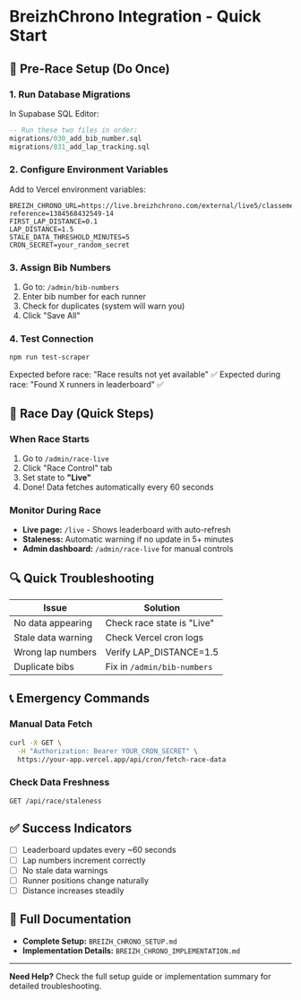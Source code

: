 # BreizhChrono Integration - Quick Start

## 🚀 Pre-Race Setup (Do Once)

### 1. Run Database Migrations

In Supabase SQL Editor:

```sql
-- Run these two files in order:
migrations/030_add_bib_number.sql
migrations/031_add_lap_tracking.sql
```

### 2. Configure Environment Variables

Add to Vercel environment variables:

```env
BREIZH_CHRONO_URL=https://live.breizhchrono.com/external/live5/classements.jsp?reference=1384568432549-14
FIRST_LAP_DISTANCE=0.1
LAP_DISTANCE=1.5
STALE_DATA_THRESHOLD_MINUTES=5
CRON_SECRET=your_random_secret
```

### 3. Assign Bib Numbers

1. Go to: `/admin/bib-numbers`
2. Enter bib number for each runner
3. Check for duplicates (system will warn you)
4. Click "Save All"

### 4. Test Connection

```bash
npm run test-scraper
```

Expected before race: "Race results not yet available" ✅
Expected during race: "Found X runners in leaderboard" ✅

## 🏁 Race Day (Quick Steps)

### When Race Starts

1. Go to `/admin/race-live`
2. Click "Race Control" tab
3. Set state to **"Live"**
4. Done! Data fetches automatically every 60 seconds

### Monitor During Race

- **Live page:** `/live` - Shows leaderboard with auto-refresh
- **Staleness:** Automatic warning if no update in 5+ minutes
- **Admin dashboard:** `/admin/race-live` for manual controls

## 🔍 Quick Troubleshooting

| Issue              | Solution                    |
| ------------------ | --------------------------- |
| No data appearing  | Check race state is "Live"  |
| Stale data warning | Check Vercel cron logs      |
| Wrong lap numbers  | Verify LAP_DISTANCE=1.5     |
| Duplicate bibs     | Fix in `/admin/bib-numbers` |

## 📞 Emergency Commands

### Manual Data Fetch

```bash
curl -X GET \
  -H "Authorization: Bearer YOUR_CRON_SECRET" \
  https://your-app.vercel.app/api/cron/fetch-race-data
```

### Check Data Freshness

```
GET /api/race/staleness
```

## ✅ Success Indicators

- [ ] Leaderboard updates every ~60 seconds
- [ ] Lap numbers increment correctly
- [ ] No stale data warnings
- [ ] Runner positions change naturally
- [ ] Distance increases steadily

## 📖 Full Documentation

- **Complete Setup:** `BREIZH_CHRONO_SETUP.md`
- **Implementation Details:** `BREIZH_CHRONO_IMPLEMENTATION.md`

---

**Need Help?** Check the full setup guide or implementation summary for detailed troubleshooting.

